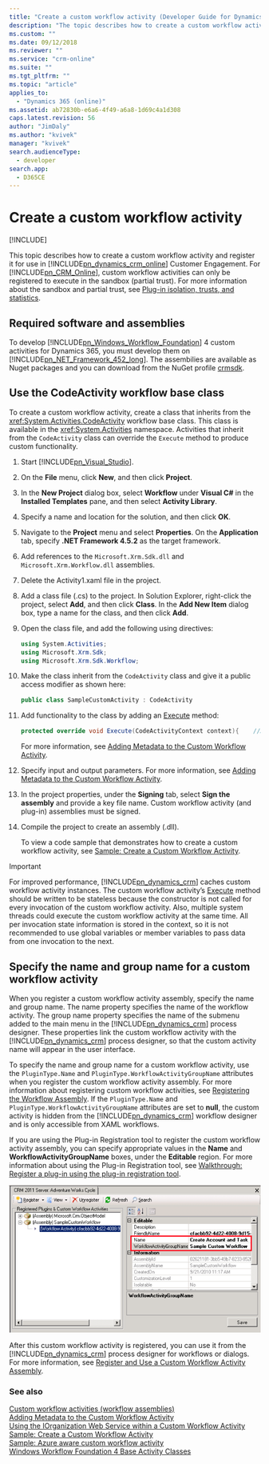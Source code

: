 ```yaml
---
title: "Create a custom workflow activity (Developer Guide for Dynamics 365 Customer Engagement)| MicrosoftDocs"
description: "The topic describes how to create a custom workflow activity and register it for use in Dynamics 365 (online) Customer Engagement."
ms.custom: ""
ms.date: 09/12/2018
ms.reviewer: ""
ms.service: "crm-online"
ms.suite: ""
ms.tgt_pltfrm: ""
ms.topic: "article"
applies_to: 
  - "Dynamics 365 (online)"
ms.assetid: ab72830b-e6a6-4f49-a6a8-1d69c4a1d308
caps.latest.revision: 56
author: "JimDaly"
ms.author: "kvivek"
manager: "kvivek"
search.audienceType: 
  - developer
search.app: 
  - D365CE
---
```

# Create a custom workflow activity

[!INCLUDE[](../../includes/cc_applies_to_update_9_0_0.md)]

This topic describes how to create a custom workflow activity and register it for use in [!INCLUDE[pn_dynamics_crm_online](../../includes/pn-dynamics-crm-online.md)] Customer Engagement. For [!INCLUDE[pn_CRM_Online](../../includes/pn-crm-online.md)], custom workflow activities can only be registered to execute in the sandbox (partial trust). For more information about the sandbox and partial trust, see [Plug-in isolation, trusts, and statistics](../plugin-isolation-trusts-statistics.md).  
  
<a name="Requirements"></a>

## Required software and assemblies

 To develop [!INCLUDE[pn_Windows_Workflow_Foundation](../../includes/pn-windows-workflow-foundation.md)] 4 custom activities for Dynamics 365, you must develop them on [!INCLUDE[pn_NET_Framework_452_long](../../includes/pn-net-framework-452-long.md)]. The assembilies are available as Nuget packages and you can download from the NuGet profile [crmsdk](https://www.nuget.org/profiles/crmsdk).
  
<a name="UseCodeActivity"></a>

## Use the CodeActivity workflow base class

 To create a custom workflow activity, create a class that inherits from the <xref:System.Activities.CodeActivity> workflow base class. This class is available in the <xref:System.Activities> namespace. Activities that inherit from the `CodeActivity` class can override the `Execute` method to produce custom functionality.  
  
1. Start [!INCLUDE[pn_Visual_Studio](../../includes/pn-visual-studio.md)].  
  
2. On the **File** menu, click **New**, and then click **Project**.  
  
3. In the **New Project** dialog box, select **Workflow** under **Visual C#** in the **Installed Templates** pane, and then select **Activity Library**.  
  
4. Specify a name and location for the solution, and then click **OK**.  
  
5. Navigate to the **Project** menu and select **Properties**. On the **Application** tab, specify **.NET Framework 4.5.2** as the target framework.  
  
6. Add references to the `Microsoft.Xrm.Sdk.dll` and `Microsoft.Xrm.Workflow.dll` assemblies.  
  
7. Delete the Activity1.xaml file in the project.  
  
8. Add a class file (.cs) to the project. In Solution Explorer, right-click the project, select **Add**, and then click **Class**. In the **Add New Item** dialog box, type a name for the class, and then click **Add**.  
  
9. Open the class file, and add the following using directives:  
  
    ```csharp  
    using System.Activities;
    using Microsoft.Xrm.Sdk;
    using Microsoft.Xrm.Sdk.Workflow;  
    ```  
  
10. Make the class inherit from the `CodeActivity` class and give it a public access modifier as shown here:  
  
    ```csharp  
    public class SampleCustomActivity : CodeActivity  
    ```  
  
11. Add functionality to the class by adding an [Execute](https://msdn.microsoft.com/library/system.activities.codeactivity.execute.aspx) method:  
  
    ```csharp  
    protected override void Execute(CodeActivityContext context){    //Activity code}  
    ```  
  
     For more information, see [Adding Metadata to the Custom Workflow Activity](add-metadata-custom-workflow-activity.md).  
  
12. Specify input and output parameters. For more information, see [Adding Metadata to the Custom Workflow Activity](add-metadata-custom-workflow-activity.md).  
  
13. In the project properties, under the **Signing** tab, select **Sign the assembly** and provide a key file name. Custom workflow activity (and plug-in) assemblies must be signed.  
  
14. Compile the project to create an assembly (.dll).  
  
    To view a code sample that demonstrates how to create a custom workflow activity, see [Sample: Create a Custom Workflow Activity](sample-create-custom-workflow-activity.md).  
  
> [!IMPORTANT]
>  For improved performance, [!INCLUDE[pn_dynamics_crm](../../includes/pn-dynamics-crm.md)] caches custom workflow activity instances. The custom workflow activity’s [Execute](https://msdn.microsoft.com/library/system.activities.codeactivity.execute.aspx) method should be written to be stateless because the constructor is not called for every invocation of the custom workflow activity. Also, multiple system threads could execute the custom workflow activity at the same time. All per invocation state information is stored in the context, so it is not recommended to use global variables or member variables to pass data from one invocation to the next.  
  
<a name="NameandGroupName"></a>

## Specify the name and group name for a custom workflow activity

 When you register a custom workflow activity assembly, specify the name and group name. The name property specifies the name of the workflow activity. The group name property specifies the name of the submenu added to the main menu in the [!INCLUDE[pn_dynamics_crm](../../includes/pn-dynamics-crm.md)] process designer. These properties link the custom workflow activity with the [!INCLUDE[pn_dynamics_crm](../../includes/pn-dynamics-crm.md)] process designer, so that the custom activity name will appear in the user interface.  
  
 To specify the name and group name for a custom workflow activity, use the `PluginType.Name` and `PluginType.WorkflowActivityGroupName` attributes when you register the custom workflow activity assembly. For more information about registering custom workflow activities, see [Registering the Workflow Assembly](register-use-custom-workflow-activity-assembly.md). If the `PluginType.Name` and `PluginType.WorkflowActivityGroupName` attributes are set to **null**, the custom activity is hidden from the [!INCLUDE[pn_dynamics_crm](../../includes/pn-dynamics-crm.md)] workflow designer and is only accessible from XAML workflows.  
  
 If you are using the Plug-in Registration tool to register the custom workflow activity assembly, you can specify appropriate values in the **Name** and **WorkflowActivityGroupName** boxes, under the **Editable** region. For more information about using the Plug-in Registration tool, see [Walkthrough: Register a plug-in using the plug-in registration tool](../walkthrough-register-plugin-using-plugin-registration-tool.md).  
  
 ![Specify the Group Name and Name while registering](../media/process-name-workflow-activity.png "Specify the Group Name and Name while registering")  
  
 After this custom workflow activity is registered, you can use it from the [!INCLUDE[pn_dynamics_crm](../../includes/pn-dynamics-crm.md)] process designer for workflows or dialogs. For more information, see [Register and Use a Custom Workflow Activity Assembly](register-use-custom-workflow-activity-assembly.md).  
  
### See also

 [Custom workflow activities (workflow assemblies)](../custom-workflow-activities-workflow-assemblies.md)   
 [Adding Metadata to the Custom Workflow Activity](add-metadata-custom-workflow-activity.md)   
 [Using the IOrganization Web Service within a Custom Workflow Activity](use-iorganization-web-service-custom-workflow-activity.md)   
 [Sample: Create a Custom Workflow Activity](sample-create-custom-workflow-activity.md)   
 [Sample: Azure aware custom workflow activity](../sample-azure-aware-custom-workflow-activity.md)   
 [Windows Workflow Foundation 4 Base Activity Classes](https://msdn.microsoft.com/library/ee264170.aspx)
